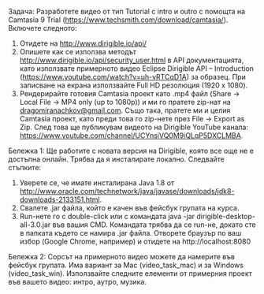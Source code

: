 Задача: Разработете видео от тип Tutorial с intro и outro с помощта на Camtasia 9 Trial (https://www.techsmith.com/download/camtasia/). Включете следното:
1. Отидете на http://www.dirigible.io/api/
2. Опишете как се използва методът http://www.dirigible.io/api/security_user.html в API документацията, като използвате примерното видео Eclipse Dirigible API – Introduction (https://www.youtube.com/watch?v=uh-vRTCqD1A) за образец. При записване на екрана използвайте Full HD резолюция (1920 x 1080).
3. Рендерирайте готовия Camtasia проект като .mp4 файл (Share -> Local File -> MP4 only (up to 1080p)) и ми го пратете zip-нат на dragomiranachkov@gmail.com. Също така, пратете ми и целия Camtasia проект, като преди това го zip-нете през File -> Export as Zip. След това ще публикувам видеото на Dirigible YouTube канала: https://www.youtube.com/channel/UCYnsiVQ0M9iQLqP5DXCLMBA.

Бележка 1: Ще работите с новата версия на Dirigible, която все още не е достъпна онлайн. Трябва да я инсталирате локално. Следвайте стъпките:
1. Уверете се, че имате инсталирана Java 1.8 от http://www.oracle.com/technetwork/java/javase/downloads/jdk8-downloads-2133151.html.
2. Свалете .jar файла, който е качен във фейсбук групата на курса.
3. Run-нете го с double-click или с командата java -jar dirigible-desktop-all-3.0.jar във вашия CMD. Командата трябва да се run-не, докато сте в папката където се намира .jar файла. Отворете браузър по ваш избор (Google Chrome, например) и отидете на http://localhost:8080 

Бележка 2: Сорсът на примерното видео можете да намерите във фейсбук групата. Има вариант за Mac (video_task_mac) и за Windows (video_task_win). Използвайте следните елементи от примерния проект във вашето видео: интро, аутро, музика.
